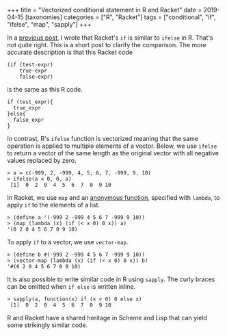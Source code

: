 +++
title = "Vectorized conditional statement in R and Racket"
date = 2019-04-15
[taxonomies]
categories = ["R", "Racket"]
tags = ["conditional", "if", "ifelse", "map", "sapply"]
+++

In a [previous post](/post/for-loop-r-racket/), I wrote that Racket's `if` is similar to `ifelse` in R. That's not quite right. This is a short post to clarify the comparison. The more accurate description is that this Racket code

<!-- more -->

```
(if (test-expr)
    true-expr
    false-expr)
```

is the same as this R code.

```
if (test_expr){
  true_expr
}else{
  false_expr
}
```

In contrast, R's `ifelse` function is vectorized meaning that the same operation is applied to multiple elements of a vector. Below, we use `ifelse` to return a vector of the same length as the original vector with all negative values replaced by zero.

```
> a = c(-999, 2, -999, 4, 5, 6, 7, -999, 9, 10)
> ifelse(a < 0, 0, a)
 [1]  0  2  0  4  5  6  7  0  9 10
```

In Racket, we use `map` and an [anonymous function](https://en.wikipedia.org/wiki/Anonymous_function), specified with `lambda`, to apply `if` to the elements of a list.

```
> (define a '(-999 2 -999 4 5 6 7 -999 9 10))
> (map (lambda (x) (if (< x 0) 0 x)) a)
'(0 2 0 4 5 6 7 0 9 10)
```

To apply `if` to a vector, we use `vector-map`.

```
> (define b #(-999 2 -999 4 5 6 7 -999 9 10))
> (vector-map (lambda (x) (if (< x 0) 0 x)) b)
'#(0 2 0 4 5 6 7 0 9 10)
```

It is also possible to write similar code in R using `sapply`. The curly braces can be omitted when `if else` is written inline.

```
> sapply(a, function(x) if (x < 0) 0 else x)
 [1]  0  2  0  4  5  6  7  0  9 10
```

R and Racket have a shared heritage in Scheme and Lisp that can yield some strikingly similar code.
